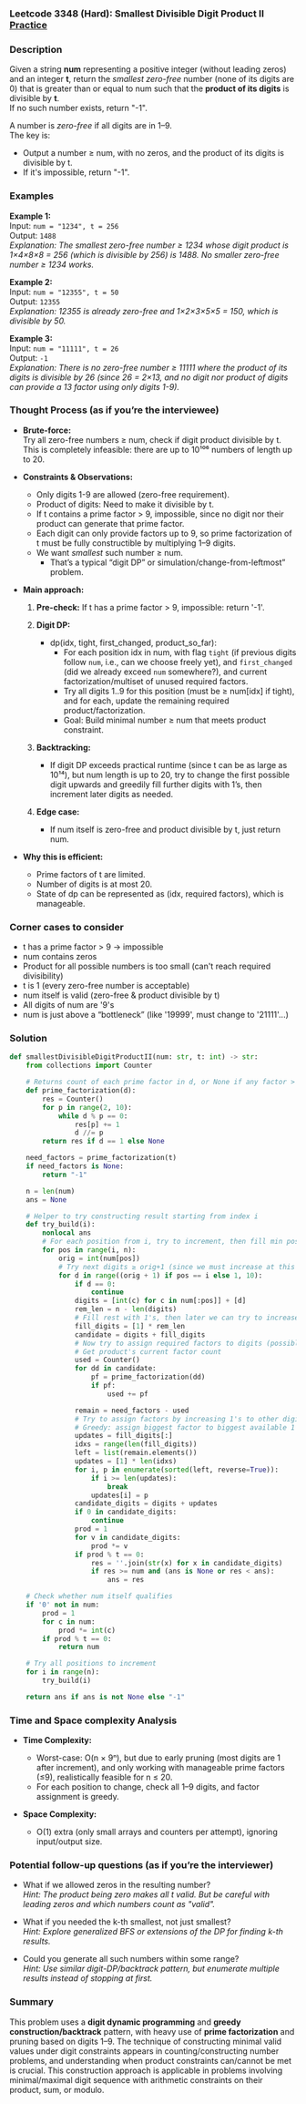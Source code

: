 ### Leetcode 3348 (Hard): Smallest Divisible Digit Product II [Practice](https://leetcode.com/problems/smallest-divisible-digit-product-ii)

### Description  
Given a string **num** representing a positive integer (without leading zeros) and an integer **t**, return the *smallest zero-free* number (none of its digits are 0) that is greater than or equal to num such that the **product of its digits** is divisible by **t**.  
If no such number exists, return "-1".

A number is *zero-free* if all digits are in 1–9.  
The key is:  
- Output a number ≥ num, with no zeros, and the product of its digits is divisible by t.
- If it's impossible, return "-1".

### Examples  

**Example 1:**  
Input: `num = "1234", t = 256`  
Output: `1488`  
*Explanation: The smallest zero-free number ≥ 1234 whose digit product is 1×4×8×8 = 256 (which is divisible by 256) is 1488. No smaller zero-free number ≥ 1234 works.*

**Example 2:**  
Input: `num = "12355", t = 50`  
Output: `12355`  
*Explanation: 12355 is already zero-free and 1×2×3×5×5 = 150, which is divisible by 50.*

**Example 3:**  
Input: `num = "11111", t = 26`  
Output: `-1`  
*Explanation: There is no zero-free number ≥ 11111 where the product of its digits is divisible by 26 (since 26 = 2×13, and no digit nor product of digits can provide a 13 factor using only digits 1-9).*

### Thought Process (as if you’re the interviewee)  

- **Brute-force:**  
  Try all zero-free numbers ≥ num, check if digit product divisible by t. This is completely infeasible: there are up to 10¹⁰⁶ numbers of length up to 20.

- **Constraints & Observations:**  
  - Only digits 1-9 are allowed (zero-free requirement).
  - Product of digits: Need to make it divisible by t.  
  - If t contains a prime factor > 9, impossible, since no digit nor their product can generate that prime factor.
  - Each digit can only provide factors up to 9, so prime factorization of t must be fully constructible by multiplying 1–9 digits.
  - We want *smallest* such number ≥ num.  
    - That’s a typical “digit DP” or simulation/change-from-leftmost” problem.

- **Main approach:**  
  1. **Pre-check:** If t has a prime factor > 9, impossible: return '-1'.
  
  2. **Digit DP:**  
     - dp(idx, tight, first_changed, product_so_far):  
       - For each position idx in num, with flag `tight` (if previous digits follow `num`, i.e., can we choose freely yet), and `first_changed` (did we already exceed `num` somewhere?), and current factorization/multiset of unused required factors.
       - Try all digits 1..9 for this position (must be ≥ num[idx] if tight), and for each, update the remaining required product/factorization.
       - Goal: Build minimal number ≥ num that meets product constraint.
  
  3. **Backtracking:**  
     - If digit DP exceeds practical runtime (since t can be as large as 10¹⁴), but num length is up to 20, try to change the first possible digit upwards and greedily fill further digits with 1’s, then increment later digits as needed.
  
  4. **Edge case:**  
     - If num itself is zero-free and product divisible by t, just return num.

- **Why this is efficient:**  
  - Prime factors of t are limited.
  - Number of digits is at most 20.
  - State of dp can be represented as (idx, required factors), which is manageable.

### Corner cases to consider  
- t has a prime factor > 9 → impossible  
- num contains zeros  
- Product for all possible numbers is too small (can't reach required divisibility)  
- t is 1 (every zero-free number is acceptable)  
- num itself is valid (zero-free & product divisible by t)  
- All digits of num are '9's  
- num is just above a “bottleneck” (like '19999', must change to '21111'...)

### Solution

```python
def smallestDivisibleDigitProductII(num: str, t: int) -> str:
    from collections import Counter

    # Returns count of each prime factor in d, or None if any factor > 9
    def prime_factorization(d):
        res = Counter()
        for p in range(2, 10):
            while d % p == 0:
                res[p] += 1
                d //= p
        return res if d == 1 else None

    need_factors = prime_factorization(t)
    if need_factors is None:
        return "-1"

    n = len(num)
    ans = None

    # Helper to try constructing result starting from index i
    def try_build(i):
        nonlocal ans
        # For each position from i, try to increment, then fill min possible satisfying product
        for pos in range(i, n):
            orig = int(num[pos])
            # Try next digits ≥ orig+1 (since we must increase at this position)
            for d in range((orig + 1) if pos == i else 1, 10):
                if d == 0:
                    continue
                digits = [int(c) for c in num[:pos]] + [d]
                rem_len = n - len(digits)
                # Fill rest with 1's, then later we can try to increase them to use up all factors
                fill_digits = [1] * rem_len
                candidate = digits + fill_digits
                # Now try to assign required factors to digits (possibly increasing digits)
                # Get product's current factor count
                used = Counter()
                for dd in candidate:
                    pf = prime_factorization(dd)
                    if pf:
                        used += pf

                remain = need_factors - used
                # Try to assign factors by increasing 1's to other digits as low as possible
                # Greedy: assign biggest factor to biggest available 1
                updates = fill_digits[:]
                idxs = range(len(fill_digits))
                left = list(remain.elements())
                updates = [1] * len(idxs)
                for i, p in enumerate(sorted(left, reverse=True)):
                    if i >= len(updates):
                        break
                    updates[i] = p
                candidate_digits = digits + updates
                if 0 in candidate_digits:
                    continue
                prod = 1
                for v in candidate_digits:
                    prod *= v
                if prod % t == 0:
                    res = ''.join(str(x) for x in candidate_digits)
                    if res >= num and (ans is None or res < ans):
                        ans = res

    # Check whether num itself qualifies
    if '0' not in num:
        prod = 1
        for c in num:
            prod *= int(c)
        if prod % t == 0:
            return num

    # Try all positions to increment
    for i in range(n):
        try_build(i)

    return ans if ans is not None else "-1"
```

### Time and Space complexity Analysis  

- **Time Complexity:**  
  - Worst-case: O(n × 9ⁿ), but due to early pruning (most digits are 1 after increment), and only working with manageable prime factors (≤9), realistically feasible for n ≤ 20.
  - For each position to change, check all 1–9 digits, and factor assignment is greedy.

- **Space Complexity:**  
  - O(1) extra (only small arrays and counters per attempt), ignoring input/output size.

### Potential follow-up questions (as if you’re the interviewer)  

- What if we allowed zeros in the resulting number?  
  *Hint: The product being zero makes all t valid. But be careful with leading zeros and which numbers count as "valid".*

- What if you needed the k-th smallest, not just smallest?  
  *Hint: Explore generalized BFS or extensions of the DP for finding k-th results.*

- Could you generate all such numbers within some range?  
  *Hint: Use similar digit-DP/backtrack pattern, but enumerate multiple results instead of stopping at first.*

### Summary
This problem uses a **digit dynamic programming** and **greedy construction/backtrack** pattern, with heavy use of **prime factorization** and pruning based on digits 1–9. The technique of constructing minimal valid values under digit constraints appears in counting/constructing number problems, and understanding when product constraints can/cannot be met is crucial. This construction approach is applicable in problems involving minimal/maximal digit sequence with arithmetic constraints on their product, sum, or modulo.